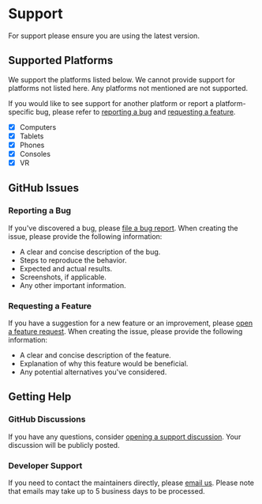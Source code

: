# Support

For support please ensure you are using the latest version.

## Supported Platforms

We support the platforms listed below. We cannot provide support for platforms not listed here. Any platforms not mentioned are not supported.

If you would like to see support for another platform or report a platform-specific bug, please refer to [reporting a bug](#reporting-a-bug) and [requesting a feature](#requesting-a-feature).

- [x] Computers
- [x] Tablets
- [x] Phones
- [x] Consoles
- [x] VR

## GitHub Issues

### Reporting a Bug

If you've discovered a bug, please [file a bug report](https://github.com/RyanLua/Satchel/issues/new?assignees=&labels=bug&projects=&template=bug_report.yml). When creating the issue, please provide the following information:

- A clear and concise description of the bug.
- Steps to reproduce the behavior.
- Expected and actual results.
- Screenshots, if applicable.
- Any other important information.

### Requesting a Feature

If you have a suggestion for a new feature or an improvement, please [open a feature request](https://github.com/RyanLua/Satchel/issues/new?assignees=&labels=enhancement&projects=&template=feature_request.yml). When creating the issue, please provide the following information:

- A clear and concise description of the feature.
- Explanation of why this feature would be beneficial.
- Any potential alternatives you've considered.

## Getting Help

### GitHub Discussions

If you have any questions, consider [opening a support discussion](https://github.com/RyanLua/Satchel/discussions/new?category=support). Your discussion will be publicly posted.

### Developer Support

If you need to contact the maintainers directly, please [email us](mailto:support@ryanluu.dev). Please note that emails may take up to 5 business days to be processed.

